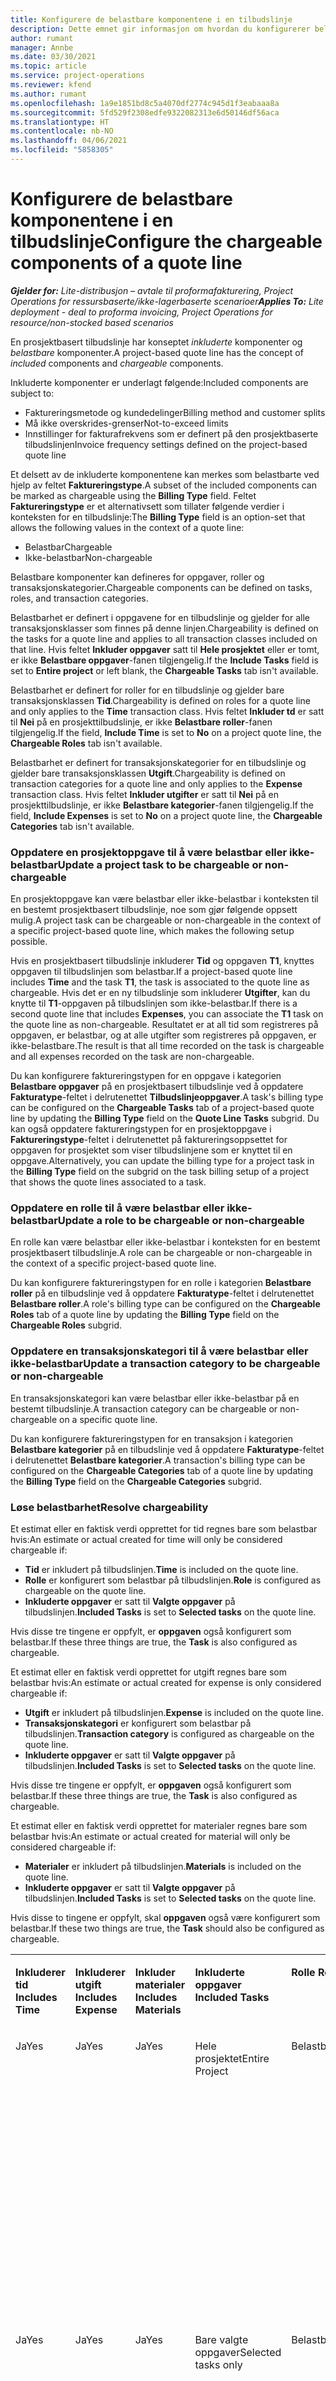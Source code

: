 ```yaml
---
title: Konfigurere de belastbare komponentene i en tilbudslinje
description: Dette emnet gir informasjon om hvordan du konfigurerer belastbare og ikke-belastbare komponenter på en prosjektbasert tilbudslinje.
author: rumant
manager: Annbe
ms.date: 03/30/2021
ms.topic: article
ms.service: project-operations
ms.reviewer: kfend
ms.author: rumant
ms.openlocfilehash: 1a9e1851bd8c5a4070df2774c945d1f3eabaaa8a
ms.sourcegitcommit: 5fd529f2308edfe9322082313e6d50146df56aca
ms.translationtype: HT
ms.contentlocale: nb-NO
ms.lasthandoff: 04/06/2021
ms.locfileid: "5858305"
---
```

# <a name="configure-the-chargeable-components-of-a-quote-line"></a><span data-ttu-id="d0f25-103">Konfigurere de belastbare komponentene i en tilbudslinje</span><span class="sxs-lookup"><span data-stu-id="d0f25-103">Configure the chargeable components of a quote line</span></span> 

<span data-ttu-id="d0f25-104">_**Gjelder for:** Lite-distribusjon – avtale til proformafakturering, Project Operations for ressursbaserte/ikke-lagerbaserte scenarioer_</span><span class="sxs-lookup"><span data-stu-id="d0f25-104">_**Applies To:** Lite deployment - deal to proforma invoicing, Project Operations for resource/non-stocked based scenarios_</span></span>

<span data-ttu-id="d0f25-105">En prosjektbasert tilbudslinje har konseptet *inkluderte* komponenter og *belastbare* komponenter.</span><span class="sxs-lookup"><span data-stu-id="d0f25-105">A project-based quote line has the concept of *included* components and *chargeable* components.</span></span>

<span data-ttu-id="d0f25-106">Inkluderte komponenter er underlagt følgende:</span><span class="sxs-lookup"><span data-stu-id="d0f25-106">Included components are subject to:</span></span>

  - <span data-ttu-id="d0f25-107">Faktureringsmetode og kundedelinger</span><span class="sxs-lookup"><span data-stu-id="d0f25-107">Billing method and customer splits</span></span>
  - <span data-ttu-id="d0f25-108">Må ikke overskrides-grenser</span><span class="sxs-lookup"><span data-stu-id="d0f25-108">Not-to-exceed limits</span></span> 
  - <span data-ttu-id="d0f25-109">Innstillinger for fakturafrekvens som er definert på den prosjektbaserte tilbudslinjen</span><span class="sxs-lookup"><span data-stu-id="d0f25-109">Invoice frequency settings defined on the project-based quote line</span></span>

<span data-ttu-id="d0f25-110">Et delsett av de inkluderte komponentene kan merkes som belastbarte ved hjelp av feltet **Faktureringstype**.</span><span class="sxs-lookup"><span data-stu-id="d0f25-110">A subset of the included components can be marked as chargeable using the **Billing Type** field.</span></span> <span data-ttu-id="d0f25-111">Feltet **Faktureringstype** er et alternativsett som tillater følgende verdier i konteksten for en tilbudslinje:</span><span class="sxs-lookup"><span data-stu-id="d0f25-111">The **Billing Type** field is an option-set that allows the following values in the context of a quote line:</span></span>

  - <span data-ttu-id="d0f25-112">Belastbar</span><span class="sxs-lookup"><span data-stu-id="d0f25-112">Chargeable</span></span>
  - <span data-ttu-id="d0f25-113">Ikke-belastbar</span><span class="sxs-lookup"><span data-stu-id="d0f25-113">Non-chargeable</span></span>

<span data-ttu-id="d0f25-114">Belastbare komponenter kan defineres for oppgaver, roller og transaksjonskategorier.</span><span class="sxs-lookup"><span data-stu-id="d0f25-114">Chargeable components can be defined on tasks, roles, and transaction categories.</span></span>

<span data-ttu-id="d0f25-115">Belastbarhet er definert i oppgavene for en tilbudslinje og gjelder for alle transaksjonsklasser som finnes på denne linjen.</span><span class="sxs-lookup"><span data-stu-id="d0f25-115">Chargeability is defined on the tasks for a quote line and applies to all transaction classes included on that line.</span></span> <span data-ttu-id="d0f25-116">Hvis feltet **Inkluder oppgaver** satt til **Hele prosjektet** eller er tomt, er ikke **Belastbare oppgaver**-fanen tilgjengelig.</span><span class="sxs-lookup"><span data-stu-id="d0f25-116">If the **Include Tasks** field is set to **Entire project** or left blank, the **Chargeable Tasks** tab isn't available.</span></span>

<span data-ttu-id="d0f25-117">Belastbarhet er definert for roller for en tilbudslinje og gjelder bare transaksjonsklassen **Tid**.</span><span class="sxs-lookup"><span data-stu-id="d0f25-117">Chargeability is defined on roles for a quote line and only applies to the **Time** transaction class.</span></span> <span data-ttu-id="d0f25-118">Hvis feltet **Inkluder td** er satt til **Nei** på en prosjekttilbudslinje, er ikke **Belastbare roller**-fanen tilgjengelig.</span><span class="sxs-lookup"><span data-stu-id="d0f25-118">If the field, **Include Time** is set to **No** on a project quote line, the **Chargeable Roles** tab isn't available.</span></span>

<span data-ttu-id="d0f25-119">Belastbarhet er definert for transaksjonskategorier for en tilbudslinje og gjelder bare transaksjonsklassen **Utgift**.</span><span class="sxs-lookup"><span data-stu-id="d0f25-119">Chargeability is defined on transaction categories for a  quote line and only applies to the **Expense** transaction class.</span></span> <span data-ttu-id="d0f25-120">Hvis feltet **Inkluder utgifter** er satt til **Nei** på en prosjekttilbudslinje, er ikke **Belastbare kategorier**-fanen tilgjengelig.</span><span class="sxs-lookup"><span data-stu-id="d0f25-120">If the field, **Include Expenses** is set to **No** on a project quote line, the **Chargeable Categories** tab isn't available.</span></span>

### <a name="update-a-project-task-to-be-chargeable-or-non-chargeable"></a><span data-ttu-id="d0f25-121">Oppdatere en prosjektoppgave til å være belastbar eller ikke-belastbar</span><span class="sxs-lookup"><span data-stu-id="d0f25-121">Update a project task to be chargeable or non-chargeable</span></span>

<span data-ttu-id="d0f25-122">En prosjektoppgave kan være belastbar eller ikke-belastbar i konteksten til en bestemt prosjektbasert tilbudslinje, noe som gjør følgende oppsett mulig.</span><span class="sxs-lookup"><span data-stu-id="d0f25-122">A project task can be chargeable or non-chargeable in the context of a specific project-based quote line, which makes the following setup possible.</span></span>

<span data-ttu-id="d0f25-123">Hvis en prosjektbasert tilbudslinje inkluderer **Tid** og oppgaven **T1**, knyttes oppgaven til tilbudslinjen som belastbar.</span><span class="sxs-lookup"><span data-stu-id="d0f25-123">If a project-based quote line includes **Time** and the task **T1**, the task is associated to the quote line as chargeable.</span></span> <span data-ttu-id="d0f25-124">Hvis det er en ny tilbudslinje som inkluderer **Utgifter**, kan du knytte til **T1**-oppgaven på tilbudslinjen som ikke-belastbar.</span><span class="sxs-lookup"><span data-stu-id="d0f25-124">If there is a second quote line that includes **Expenses**, you can associate the **T1** task on the quote line as non-chargeable.</span></span> <span data-ttu-id="d0f25-125">Resultatet er at all tid som registreres på oppgaven, er belastbar, og at alle utgifter som registreres på oppgaven, er ikke-belastbare.</span><span class="sxs-lookup"><span data-stu-id="d0f25-125">The result is that all time recorded on the task is chargeable and all expenses recorded on the task are non-chargeable.</span></span>

<span data-ttu-id="d0f25-126">Du kan konfigurere faktureringstypen for en oppgave i kategorien **Belastbare oppgaver** på en prosjektbasert tilbudslinje ved å oppdatere **Fakturatype**-feltet i delrutenettet **Tilbudslinjeoppgaver**.</span><span class="sxs-lookup"><span data-stu-id="d0f25-126">A task's billing type can be configured on the **Chargeable Tasks** tab of a project-based quote line by updating the **Billing Type** field on the **Quote Line Tasks** subgrid.</span></span> <span data-ttu-id="d0f25-127">Du kan også oppdatere faktureringstypen for en prosjektoppgave i **Faktureringstype**-feltet i delrutenettet på faktureringsoppsettet for oppgaven for prosjektet som viser tilbudslinjene som er knyttet til en oppgave.</span><span class="sxs-lookup"><span data-stu-id="d0f25-127">Alternatively, you can update the billing type for a project task in the **Billing Type** field on the subgrid on the task billing setup of a project that shows the quote lines associated to a task.</span></span>

### <a name="update-a-role-to-be-chargeable-or-non-chargeable"></a><span data-ttu-id="d0f25-128">Oppdatere en rolle til å være belastbar eller ikke-belastbar</span><span class="sxs-lookup"><span data-stu-id="d0f25-128">Update a role to be chargeable or non-chargeable</span></span>

<span data-ttu-id="d0f25-129">En rolle kan være belastbar eller ikke-belastbar i konteksten for en bestemt prosjektbasert tilbudslinje.</span><span class="sxs-lookup"><span data-stu-id="d0f25-129">A role can be chargeable or non-chargeable in the context of a specific project-based quote line.</span></span>

<span data-ttu-id="d0f25-130">Du kan konfigurere faktureringstypen for en rolle i kategorien **Belastbare roller** på en tilbudslinje ved å oppdatere **Fakturatype**-feltet i delrutenettet **Belastbare roller**.</span><span class="sxs-lookup"><span data-stu-id="d0f25-130">A role's billing type can be configured on the **Chargeable Roles** tab of a quote line by updating the **Billing Type** field on the **Chargeable Roles** subgrid.</span></span>

### <a name="update-a-transaction-category-to-be-chargeable-or-non-chargeable"></a><span data-ttu-id="d0f25-131">Oppdatere en transaksjonskategori til å være belastbar eller ikke-belastbar</span><span class="sxs-lookup"><span data-stu-id="d0f25-131">Update a transaction category to be chargeable or non-chargeable</span></span>

<span data-ttu-id="d0f25-132">En transaksjonskategori kan være belastbar eller ikke-belastbar på en bestemt tilbudslinje.</span><span class="sxs-lookup"><span data-stu-id="d0f25-132">A transaction category can be chargeable or non-chargeable on a specific quote line.</span></span>

<span data-ttu-id="d0f25-133">Du kan konfigurere faktureringstypen for en transaksjon i kategorien **Belastbare kategorier** på en tilbudslinje ved å oppdatere **Fakturatype**-feltet i delrutenettet **Belastbare kategorier**.</span><span class="sxs-lookup"><span data-stu-id="d0f25-133">A transaction's billing type can be configured on the **Chargeable Categories** tab of a quote line by updating the **Billing Type** field on the **Chargeable Categories** subgrid.</span></span>

### <a name="resolve-chargeability"></a><span data-ttu-id="d0f25-134">Løse belastbarhet</span><span class="sxs-lookup"><span data-stu-id="d0f25-134">Resolve chargeability</span></span>
<span data-ttu-id="d0f25-135">Et estimat eller en faktisk verdi opprettet for tid regnes bare som belastbar hvis:</span><span class="sxs-lookup"><span data-stu-id="d0f25-135">An estimate or actual created for time will only be considered chargeable if:</span></span>

   - <span data-ttu-id="d0f25-136">**Tid** er inkludert på tilbudslinjen.</span><span class="sxs-lookup"><span data-stu-id="d0f25-136">**Time** is included on the quote line.</span></span>
   - <span data-ttu-id="d0f25-137">**Rolle** er konfigurert som belastbar på tilbudslinjen.</span><span class="sxs-lookup"><span data-stu-id="d0f25-137">**Role** is configured as chargeable on the quote line.</span></span>
   - <span data-ttu-id="d0f25-138">**Inkluderte oppgaver** er satt til **Valgte oppgaver** på tilbudslinjen.</span><span class="sxs-lookup"><span data-stu-id="d0f25-138">**Included Tasks** is set to **Selected tasks** on the quote line.</span></span> 

<span data-ttu-id="d0f25-139">Hvis disse tre tingene er oppfylt, er **oppgaven** også konfigurert som belastbar.</span><span class="sxs-lookup"><span data-stu-id="d0f25-139">If these three things are true, the **Task** is also configured as chargeable.</span></span> 

<span data-ttu-id="d0f25-140">Et estimat eller en faktisk verdi opprettet for utgift regnes bare som belastbar hvis:</span><span class="sxs-lookup"><span data-stu-id="d0f25-140">An estimate or actual created for expense is only considered chargeable if:</span></span> 

   - <span data-ttu-id="d0f25-141">**Utgift** er inkludert på tilbudslinjen.</span><span class="sxs-lookup"><span data-stu-id="d0f25-141">**Expense** is included on the quote line.</span></span>
   - <span data-ttu-id="d0f25-142">**Transaksjonskategori** er konfigurert som belastbar på tilbudslinjen.</span><span class="sxs-lookup"><span data-stu-id="d0f25-142">**Transaction category** is configured as chargeable on the quote line.</span></span>
   - <span data-ttu-id="d0f25-143">**Inkluderte oppgaver** er satt til **Valgte oppgaver** på tilbudslinjen.</span><span class="sxs-lookup"><span data-stu-id="d0f25-143">**Included Tasks** is set to **Selected tasks** on the quote line.</span></span>

<span data-ttu-id="d0f25-144">Hvis disse tre tingene er oppfylt, er **oppgaven** også konfigurert som belastbar.</span><span class="sxs-lookup"><span data-stu-id="d0f25-144">If these three things are true, the **Task** is also configured as chargeable.</span></span> 

<span data-ttu-id="d0f25-145">Et estimat eller en faktisk verdi opprettet for materialer regnes bare som belastbar hvis:</span><span class="sxs-lookup"><span data-stu-id="d0f25-145">An estimate or actual created for material will only be considered chargeable if:</span></span>

   - <span data-ttu-id="d0f25-146">**Materialer** er inkludert på tilbudslinjen.</span><span class="sxs-lookup"><span data-stu-id="d0f25-146">**Materials** is included on the quote line.</span></span>
   - <span data-ttu-id="d0f25-147">**Inkluderte oppgaver** er satt til **Valgte oppgaver** på tilbudslinjen.</span><span class="sxs-lookup"><span data-stu-id="d0f25-147">**Included Tasks** is set to **Selected tasks** on the quote line.</span></span>

<span data-ttu-id="d0f25-148">Hvis disse to tingene er oppfylt, skal **oppgaven** også være konfigurert som belastbar.</span><span class="sxs-lookup"><span data-stu-id="d0f25-148">If these two things are true, the **Task** should also be configured as chargeable.</span></span> 


<table border="0" cellspacing="0" cellpadding="0">
    <tbody>
        <tr>
            <td width="70" valign="top">
                <p><span data-ttu-id="d0f25-149">
                    <strong>Inkluderer tid</strong>
                </span><span class="sxs-lookup"><span data-stu-id="d0f25-149">
                    <strong>Includes Time</strong>
                </span></span></p>
            </td>
            <td width="78" valign="top">
                <p><span data-ttu-id="d0f25-150">
                    <strong>Inkluderer utgift</strong>
                    <strong></strong>
                </span><span class="sxs-lookup"><span data-stu-id="d0f25-150">
                    <strong>Includes Expense</strong>
                    <strong></strong>
                </span></span></p>
            </td>
            <td width="63" valign="top">
                <p><span data-ttu-id="d0f25-151">
                    <strong>Inkluder materialer</strong>
                    <strong></strong>
                </span><span class="sxs-lookup"><span data-stu-id="d0f25-151">
                    <strong>Includes Materials</strong>
                    <strong></strong>
                </span></span></p>
            </td>
            <td width="75" valign="top">
                <p><span data-ttu-id="d0f25-152">
                    <strong>Inkluderte oppgaver</strong>
                    <strong></strong>
                </span><span class="sxs-lookup"><span data-stu-id="d0f25-152">
                    <strong>Included Tasks</strong>
                    <strong></strong>
                </span></span></p>
            </td>
            <td width="65" valign="top">
                <p><span data-ttu-id="d0f25-153">
                    <strong>Rolle</strong>
                    <strong></strong>
                </span><span class="sxs-lookup"><span data-stu-id="d0f25-153">
                    <strong>Role</strong>
                    <strong></strong>
                </span></span></p>
            </td>
            <td width="70" valign="top">
                <p><span data-ttu-id="d0f25-154">
                    <strong>Kategori</strong>
                    <strong></strong>
                </span><span class="sxs-lookup"><span data-stu-id="d0f25-154">
                    <strong>Category</strong>
                    <strong></strong>
                </span></span></p>
            </td>
            <td width="65" valign="top">
                <p><span data-ttu-id="d0f25-155">
                    <strong>Oppgave</strong>
                    <strong></strong>
                </span><span class="sxs-lookup"><span data-stu-id="d0f25-155">
                    <strong>Task</strong>
                    <strong></strong>
                </span></span></p>
            </td>
            <td width="350" valign="top">
                <p><span data-ttu-id="d0f25-156">
                    <strong>Innvirkning på belastbarhet</strong>
                </span><span class="sxs-lookup"><span data-stu-id="d0f25-156">
                    <strong>Chargeability impact</strong>
                </span></span></p>
            </td>
        </tr>
        <tr>
            <td width="70" valign="top">
                <p>
<span data-ttu-id="d0f25-157">Ja</span><span class="sxs-lookup"><span data-stu-id="d0f25-157">Yes</span></span> </p>
            </td>
            <td width="78" valign="top">
                <p>
<span data-ttu-id="d0f25-158">Ja</span><span class="sxs-lookup"><span data-stu-id="d0f25-158">Yes</span></span> </p>
            </td>
            <td width="63" valign="top">
                <p>
<span data-ttu-id="d0f25-159">Ja</span><span class="sxs-lookup"><span data-stu-id="d0f25-159">Yes</span></span> </p>
            </td>
            <td width="75" valign="top">
                <p>
<span data-ttu-id="d0f25-160">Hele prosjektet</span><span class="sxs-lookup"><span data-stu-id="d0f25-160">Entire Project</span></span> </p>
            </td>
            <td width="65" valign="top">
                <p>
<span data-ttu-id="d0f25-161">Belastbar</span><span class="sxs-lookup"><span data-stu-id="d0f25-161">Chargeable</span></span> </p>
            </td>
            <td width="70" valign="top">
                <p>
<span data-ttu-id="d0f25-162">Belastbar</span><span class="sxs-lookup"><span data-stu-id="d0f25-162">Chargeable</span></span> </p>
            </td>
            <td width="65" valign="top">
                <p>
<span data-ttu-id="d0f25-163">Kan ikke angis</span><span class="sxs-lookup"><span data-stu-id="d0f25-163">Cannot be set</span></span> </p>
            </td>
            <td width="350" valign="top">
                <p>
<span data-ttu-id="d0f25-164">Fakturering på en faktisk tidsverdi: Belastbar</span><span class="sxs-lookup"><span data-stu-id="d0f25-164">Billing on a time actual: Chargeable</span></span> </p>
                <p>
<span data-ttu-id="d0f25-165">Faktureringstype for en faktisk utgiftsverdi: Belastbar</span><span class="sxs-lookup"><span data-stu-id="d0f25-165">Billing type on expense actual: Chargeable</span></span> </p>
                <p>
<span data-ttu-id="d0f25-166">Faktureringstype for en faktisk materialeverdi: Belastbar</span><span class="sxs-lookup"><span data-stu-id="d0f25-166">Billing type on material actual: Chargeable</span></span> </p>
            </td>
        </tr>
        <tr>
            <td width="70" valign="top">
                <p>
<span data-ttu-id="d0f25-167">Ja</span><span class="sxs-lookup"><span data-stu-id="d0f25-167">Yes</span></span> </p>
            </td>
            <td width="78" valign="top">
                <p>
<span data-ttu-id="d0f25-168">Ja</span><span class="sxs-lookup"><span data-stu-id="d0f25-168">Yes</span></span> </p>
            </td>
            <td width="63" valign="top">
                <p>
<span data-ttu-id="d0f25-169">Ja</span><span class="sxs-lookup"><span data-stu-id="d0f25-169">Yes</span></span> </p>
            </td>
            <td width="75" valign="top">
                <p>
<span data-ttu-id="d0f25-170">Bare valgte oppgaver</span><span class="sxs-lookup"><span data-stu-id="d0f25-170">Selected tasks only</span></span> </p>
            </td>
            <td width="65" valign="top">
                <p>
<span data-ttu-id="d0f25-171">Belastbar</span><span class="sxs-lookup"><span data-stu-id="d0f25-171">Chargeable</span></span> </p>
            </td>
            <td width="70" valign="top">
                <p>
<span data-ttu-id="d0f25-172">Belastbar</span><span class="sxs-lookup"><span data-stu-id="d0f25-172">Chargeable</span></span> </p>
            </td>
            <td width="65" valign="top">
                <p>
<span data-ttu-id="d0f25-173">Belastbar</span><span class="sxs-lookup"><span data-stu-id="d0f25-173">Chargeable</span></span> </p>
            </td>
            <td width="350" valign="top">
                <p>
<span data-ttu-id="d0f25-174">Fakturering på en faktisk tidsverdi: Belastbar</span><span class="sxs-lookup"><span data-stu-id="d0f25-174">Billing on a time actual: Chargeable</span></span> </p>
                <p>
<span data-ttu-id="d0f25-175">Faktureringstype for en faktisk utgiftsverdi: Belastbar</span><span class="sxs-lookup"><span data-stu-id="d0f25-175">Billing type on expense actual: Chargeable</span></span> </p>
                <p>
<span data-ttu-id="d0f25-176">Faktureringstype for en faktisk materialeverdi: Belastbar</span><span class="sxs-lookup"><span data-stu-id="d0f25-176">Billing type on material actual: Chargeable</span></span> </p>
            </td>
        </tr>
        <tr>
            <td width="70" valign="top">
                <p>
<span data-ttu-id="d0f25-177">Ja</span><span class="sxs-lookup"><span data-stu-id="d0f25-177">Yes</span></span> </p>
            </td>
            <td width="78" valign="top">
                <p>
<span data-ttu-id="d0f25-178">Ja</span><span class="sxs-lookup"><span data-stu-id="d0f25-178">Yes</span></span> </p>
            </td>
            <td width="63" valign="top">
                <p>
<span data-ttu-id="d0f25-179">Ja</span><span class="sxs-lookup"><span data-stu-id="d0f25-179">Yes</span></span> </p>
            </td>
            <td width="75" valign="top">
                <p>
<span data-ttu-id="d0f25-180">Bare valgte oppgaver</span><span class="sxs-lookup"><span data-stu-id="d0f25-180">Selected tasks only</span></span> </p>
            </td>
            <td width="65" valign="top">
                <p><span data-ttu-id="d0f25-181">
                    <strong>Ikke-belastbar</strong>
                </span><span class="sxs-lookup"><span data-stu-id="d0f25-181">
                    <strong>Non - Chargeable</strong>
                </span></span></p>
            </td>
            <td width="70" valign="top">
                <p>
<span data-ttu-id="d0f25-182">Belastbar</span><span class="sxs-lookup"><span data-stu-id="d0f25-182">Chargeable</span></span> </p>
            </td>
            <td width="65" valign="top">
                <p>
<span data-ttu-id="d0f25-183">Belastbar</span><span class="sxs-lookup"><span data-stu-id="d0f25-183">Chargeable</span></span> </p>
            </td>
            <td width="350" valign="top">
                <p>
<span data-ttu-id="d0f25-184">Fakturering på en faktisk tidsverdi: <strong>Ikke-belastbar</strong>
                </span><span class="sxs-lookup"><span data-stu-id="d0f25-184">Billing on a time actual: <strong>Non-Chargeable</strong>
                </span></span></p>
                <p>
<span data-ttu-id="d0f25-185">Faktureringstype for en faktisk utgiftsverdi: Belastbar</span><span class="sxs-lookup"><span data-stu-id="d0f25-185">Billing type on expense actual: Chargeable</span></span> </p>
                <p>
<span data-ttu-id="d0f25-186">Faktureringstype for en faktisk materialeverdi: Belastbar</span><span class="sxs-lookup"><span data-stu-id="d0f25-186">Billing type on material actual: Chargeable</span></span> </p>
            </td>
        </tr>
        <tr>
            <td width="70" valign="top">
                <p>
<span data-ttu-id="d0f25-187">Ja</span><span class="sxs-lookup"><span data-stu-id="d0f25-187">Yes</span></span> </p>
            </td>
            <td width="78" valign="top">
                <p>
<span data-ttu-id="d0f25-188">Ja</span><span class="sxs-lookup"><span data-stu-id="d0f25-188">Yes</span></span> </p>
            </td>
            <td width="63" valign="top">
                <p>
<span data-ttu-id="d0f25-189">Ja</span><span class="sxs-lookup"><span data-stu-id="d0f25-189">Yes</span></span> </p>
            </td>
            <td width="75" valign="top">
                <p>
<span data-ttu-id="d0f25-190">Bare valgte oppgaver</span><span class="sxs-lookup"><span data-stu-id="d0f25-190">Selected tasks only</span></span> </p>
            </td>
            <td width="65" valign="top">
                <p>
<span data-ttu-id="d0f25-191">Belastbar</span><span class="sxs-lookup"><span data-stu-id="d0f25-191">Chargeable</span></span> </p>
            </td>
            <td width="70" valign="top">
                <p>
<span data-ttu-id="d0f25-192">Belastbar</span><span class="sxs-lookup"><span data-stu-id="d0f25-192">Chargeable</span></span> </p>
            </td>
            <td width="65" valign="top">
                <p><span data-ttu-id="d0f25-193">
                    <strong>Ikke-belastbar</strong>
                </span><span class="sxs-lookup"><span data-stu-id="d0f25-193">
                    <strong>Non-Chargeable</strong>
                </span></span></p>
            </td>
            <td width="350" valign="top">
                <p>
<span data-ttu-id="d0f25-194">Fakturering på en faktisk tidsverdi: <strong>Ikke-belastbar</strong>
                </span><span class="sxs-lookup"><span data-stu-id="d0f25-194">Billing on a time actual: <strong>Non-Chargeable</strong>
                </span></span></p>
                <p>
<span data-ttu-id="d0f25-195">Faktureringstype for en faktisk utgiftsverdi: <strong>Ikke-belastbar</strong>
                </span><span class="sxs-lookup"><span data-stu-id="d0f25-195">Billing type on expense actual: <strong>Non-Chargeable</strong>
                </span></span></p>
                <p>
<span data-ttu-id="d0f25-196">Faktureringstype for en faktisk materialeverdi: <strong>Ikke-belastbar</strong>
                </span><span class="sxs-lookup"><span data-stu-id="d0f25-196">Billing type on material actual: <strong>Non-Chargeable</strong>
                </span></span></p>
            </td>
        </tr>
        <tr>
            <td width="70" valign="top">
                <p>
<span data-ttu-id="d0f25-197">Ja</span><span class="sxs-lookup"><span data-stu-id="d0f25-197">Yes</span></span> </p>
            </td>
            <td width="78" valign="top">
                <p>
<span data-ttu-id="d0f25-198">Ja</span><span class="sxs-lookup"><span data-stu-id="d0f25-198">Yes</span></span> </p>
            </td>
            <td width="63" valign="top">
                <p>
<span data-ttu-id="d0f25-199">Ja</span><span class="sxs-lookup"><span data-stu-id="d0f25-199">Yes</span></span> </p>
            </td>
            <td width="75" valign="top">
                <p>
<span data-ttu-id="d0f25-200">Bare valgte oppgaver</span><span class="sxs-lookup"><span data-stu-id="d0f25-200">Selected tasks only</span></span> </p>
            </td>
            <td width="65" valign="top">
                <p><span data-ttu-id="d0f25-201">
                    <strong>Ikke-belastbar</strong>
                </span><span class="sxs-lookup"><span data-stu-id="d0f25-201">
                    <strong>Non-Chargeable</strong>
                </span></span></p>
            </td>
            <td width="70" valign="top">
                <p>
<span data-ttu-id="d0f25-202">Belastbar</span><span class="sxs-lookup"><span data-stu-id="d0f25-202">Chargeable</span></span> </p>
            </td>
            <td width="65" valign="top">
                <p><span data-ttu-id="d0f25-203">
                    <strong>Ikke-belastbar</strong>
                </span><span class="sxs-lookup"><span data-stu-id="d0f25-203">
                    <strong>Non- Chargeable</strong>
                </span></span></p>
            </td>
            <td width="350" valign="top">
                <p>
<span data-ttu-id="d0f25-204">Fakturering på en faktisk tidsverdi: <strong>Ikke-belastbar</strong>
                </span><span class="sxs-lookup"><span data-stu-id="d0f25-204">Billing on a time actual: <strong>Non-Chargeable</strong>
                </span></span></p>
                <p>
<span data-ttu-id="d0f25-205">Faktureringstype for en faktisk utgiftsverdi: <strong>Ikke-belastbar</strong>
                </span><span class="sxs-lookup"><span data-stu-id="d0f25-205">Billing type on expense actual: <strong>Non-Chargeable</strong>
                </span></span></p>
                <p>
<span data-ttu-id="d0f25-206">Faktureringstype for en faktisk materialeverdi: <strong>Ikke-belastbar</strong>
                </span><span class="sxs-lookup"><span data-stu-id="d0f25-206">Billing type on material actual: <strong> Non-Chargeable</strong>
                </span></span></p>
            </td>
        </tr>
        <tr>
            <td width="70" valign="top">
                <p>
<span data-ttu-id="d0f25-207">Ja</span><span class="sxs-lookup"><span data-stu-id="d0f25-207">Yes</span></span> </p>
            </td>
            <td width="78" valign="top">
                <p>
<span data-ttu-id="d0f25-208">Ja</span><span class="sxs-lookup"><span data-stu-id="d0f25-208">Yes</span></span> </p>
            </td>
            <td width="63" valign="top">
                <p>
<span data-ttu-id="d0f25-209">Ja</span><span class="sxs-lookup"><span data-stu-id="d0f25-209">Yes</span></span> </p>
            </td>
            <td width="75" valign="top">
                <p>
<span data-ttu-id="d0f25-210">Bare valgte oppgaver</span><span class="sxs-lookup"><span data-stu-id="d0f25-210">Selected tasks only</span></span> </p>
            </td>
            <td width="65" valign="top">
                <p><span data-ttu-id="d0f25-211">
                    <strong>Ikke-belastbar</strong>
                </span><span class="sxs-lookup"><span data-stu-id="d0f25-211">
                    <strong>Non-Chargeable</strong>
                </span></span></p>
            </td>
            <td width="70" valign="top">
                <p><span data-ttu-id="d0f25-212">
                    <strong>Ikke-belastbar</strong>
                </span><span class="sxs-lookup"><span data-stu-id="d0f25-212">
                    <strong>Non-Chargeable</strong>
                </span></span></p>
            </td>
            <td width="65" valign="top">
                <p>
<span data-ttu-id="d0f25-213">Belastbar</span><span class="sxs-lookup"><span data-stu-id="d0f25-213">Chargeable</span></span> </p>
            </td>
            <td width="350" valign="top">
                <p>
<span data-ttu-id="d0f25-214">Fakturering på en faktisk tidsverdi: <strong>Ikke-belastbar</strong>
                </span><span class="sxs-lookup"><span data-stu-id="d0f25-214">Billing on a time actual: <strong>Non-Chargeable</strong>
                </span></span></p>
                <p>
<span data-ttu-id="d0f25-215">Faktureringstype for en faktisk utgiftsverdi: <strong>Ikke-belastbar</strong>
                </span><span class="sxs-lookup"><span data-stu-id="d0f25-215">Billing type on expense actual: <strong> Non-Chargeable</strong>
                </span></span></p>
                <p>
<span data-ttu-id="d0f25-216">Faktureringstype for en faktisk materialeverdi: Belastbar</span><span class="sxs-lookup"><span data-stu-id="d0f25-216">Billing type on material actual: Chargeable</span></span> </p>
            </td>
        </tr>
        <tr>
            <td width="70" valign="top">
                <p><span data-ttu-id="d0f25-217">
                    <strong>No</strong>
                </span><span class="sxs-lookup"><span data-stu-id="d0f25-217">
                    <strong>No</strong>
                </span></span></p>
            </td>
            <td width="78" valign="top">
                <p>
<span data-ttu-id="d0f25-218">Ja</span><span class="sxs-lookup"><span data-stu-id="d0f25-218">Yes</span></span> </p>
            </td>
            <td width="63" valign="top">
                <p>
<span data-ttu-id="d0f25-219">Ja</span><span class="sxs-lookup"><span data-stu-id="d0f25-219">Yes</span></span> </p>
            </td>
            <td width="75" valign="top">
                <p>
<span data-ttu-id="d0f25-220">Hele prosjektet</span><span class="sxs-lookup"><span data-stu-id="d0f25-220">Entire Project</span></span> </p>
            </td>
            <td width="65" valign="top">
                <p>
<span data-ttu-id="d0f25-221">Kan ikke angis</span><span class="sxs-lookup"><span data-stu-id="d0f25-221">Cannot be set</span></span> </p>
            </td>
            <td width="70" valign="top">
                <p><span data-ttu-id="d0f25-222">
                    <strong>Belastbar</strong>
                </span><span class="sxs-lookup"><span data-stu-id="d0f25-222">
                    <strong>Chargeable</strong>
                </span></span></p>
            </td>
            <td width="65" valign="top">
                <p>
<span data-ttu-id="d0f25-223">Kan ikke angis</span><span class="sxs-lookup"><span data-stu-id="d0f25-223">Cannot be set</span></span> </p>
            </td>
            <td width="350" valign="top">
                <p>
<span data-ttu-id="d0f25-224">Fakturering på en faktisk tidsverdi: <strong>Ikke tilgjengelig</strong>
                </span><span class="sxs-lookup"><span data-stu-id="d0f25-224">Billing on a time actual: <strong>Not available</strong>
                </span></span></p>
                <p>
<span data-ttu-id="d0f25-225">Faktureringstype for en faktisk utgiftsverdi: Belastbar</span><span class="sxs-lookup"><span data-stu-id="d0f25-225">Billing type on expense actual: Chargeable</span></span> </p>
                <p>
<span data-ttu-id="d0f25-226">Faktureringstype for en faktisk materialeverdi: Belastbar</span><span class="sxs-lookup"><span data-stu-id="d0f25-226">Billing type on material actual: Chargeable</span></span> </p>
            </td>
        </tr>
        <tr>
            <td width="70" valign="top">
                <p><span data-ttu-id="d0f25-227">
                    <strong>No</strong>
                </span><span class="sxs-lookup"><span data-stu-id="d0f25-227">
                    <strong>No</strong>
                </span></span></p>
            </td>
            <td width="78" valign="top">
                <p>
<span data-ttu-id="d0f25-228">Ja</span><span class="sxs-lookup"><span data-stu-id="d0f25-228">Yes</span></span> </p>
            </td>
            <td width="63" valign="top">
                <p>
<span data-ttu-id="d0f25-229">Ja</span><span class="sxs-lookup"><span data-stu-id="d0f25-229">Yes</span></span> </p>
            </td>
            <td width="75" valign="top">
                <p>
<span data-ttu-id="d0f25-230">Hele prosjektet</span><span class="sxs-lookup"><span data-stu-id="d0f25-230">Entire Project</span></span> </p>
            </td>
            <td width="65" valign="top">
                <p>
<span data-ttu-id="d0f25-231">Kan ikke angis</span><span class="sxs-lookup"><span data-stu-id="d0f25-231">Cannot be set</span></span> </p>
            </td>
            <td width="70" valign="top">
                <p><span data-ttu-id="d0f25-232">
                    <strong>Ikke-belastbar</strong>
                </span><span class="sxs-lookup"><span data-stu-id="d0f25-232">
                    <strong>Non-Chargeable</strong>
                </span></span></p>
            </td>
            <td width="65" valign="top">
                <p>
<span data-ttu-id="d0f25-233">Kan ikke angis</span><span class="sxs-lookup"><span data-stu-id="d0f25-233">Cannot be set</span></span> </p>
            </td>
            <td width="350" valign="top">
                <p>
<span data-ttu-id="d0f25-234">Fakturering på en faktisk tidsverdi: <strong>Ikke tilgjengelig</strong>
                </span><span class="sxs-lookup"><span data-stu-id="d0f25-234">Billing on a time actual: <strong>Not available</strong>
                </span></span></p>
                <p>
<span data-ttu-id="d0f25-235">Faktureringstype for en faktisk utgiftsverdi: <strong>Ikke-belastbar</strong>
                </span><span class="sxs-lookup"><span data-stu-id="d0f25-235">Billing type on expense actual: <strong> Non-chargeable</strong>
                </span></span></p>
                <p>
<span data-ttu-id="d0f25-236">Faktureringstype for en faktisk materialeverdi: Belastbar</span><span class="sxs-lookup"><span data-stu-id="d0f25-236">Billing type on material actual: Chargeable</span></span> </p>
            </td>
        </tr>
        <tr>
            <td width="70" valign="top">
                <p>
<span data-ttu-id="d0f25-237">Ja</span><span class="sxs-lookup"><span data-stu-id="d0f25-237">Yes</span></span> </p>
            </td>
            <td width="78" valign="top">
                <p><span data-ttu-id="d0f25-238">
                    <strong>No</strong>
                </span><span class="sxs-lookup"><span data-stu-id="d0f25-238">
                    <strong>No</strong>
                </span></span></p>
            </td>
            <td width="63" valign="top">
                <p>
<span data-ttu-id="d0f25-239">Ja</span><span class="sxs-lookup"><span data-stu-id="d0f25-239">Yes</span></span> </p>
            </td>
            <td width="75" valign="top">
                <p>
<span data-ttu-id="d0f25-240">Hele prosjektet</span><span class="sxs-lookup"><span data-stu-id="d0f25-240">Entire Project</span></span> </p>
            </td>
            <td width="65" valign="top">
                <p>
<span data-ttu-id="d0f25-241">Belastbar</span><span class="sxs-lookup"><span data-stu-id="d0f25-241">Chargeable</span></span> </p>
            </td>
            <td width="70" valign="top">
                <p>
<span data-ttu-id="d0f25-242">Kan ikke angis</span><span class="sxs-lookup"><span data-stu-id="d0f25-242">Cannot be set</span></span> </p>
            </td>
            <td width="65" valign="top">
                <p>
<span data-ttu-id="d0f25-243">Kan ikke angis</span><span class="sxs-lookup"><span data-stu-id="d0f25-243">Cannot be set</span></span> </p>
            </td>
            <td width="350" valign="top">
                <p>
<span data-ttu-id="d0f25-244">Fakturering på en faktisk tidsverdi: Belastbar</span><span class="sxs-lookup"><span data-stu-id="d0f25-244">Billing on a time actual: Chargeable</span></span> </p>
                <p>
<span data-ttu-id="d0f25-245">Faktureringstype for en faktisk utgiftsverdi:<strong> Ikke tilgjengelig</strong>
                </span><span class="sxs-lookup"><span data-stu-id="d0f25-245">Billing type on expense actual:<strong> Not available</strong>
                </span></span></p>
                <p>
<span data-ttu-id="d0f25-246">Faktureringstype for en faktisk materialeverdi: Belastbar</span><span class="sxs-lookup"><span data-stu-id="d0f25-246">Billing type on material actual: Chargeable</span></span> </p>
            </td>
        </tr>
        <tr>
            <td width="70" valign="top">
                <p>
<span data-ttu-id="d0f25-247">Ja</span><span class="sxs-lookup"><span data-stu-id="d0f25-247">Yes</span></span> </p>
            </td>
            <td width="78" valign="top">
                <p><span data-ttu-id="d0f25-248">
                    <strong>No</strong>
                </span><span class="sxs-lookup"><span data-stu-id="d0f25-248">
                    <strong>No</strong>
                </span></span></p>
            </td>
            <td width="63" valign="top">
                <p>
<span data-ttu-id="d0f25-249">Ja</span><span class="sxs-lookup"><span data-stu-id="d0f25-249">Yes</span></span> </p>
            </td>
            <td width="75" valign="top">
                <p>
<span data-ttu-id="d0f25-250">Hele prosjektet</span><span class="sxs-lookup"><span data-stu-id="d0f25-250">Entire Project</span></span> </p>
            </td>
            <td width="65" valign="top">
                <p><span data-ttu-id="d0f25-251">
                    <strong>Ikke-belastbar</strong>
                </span><span class="sxs-lookup"><span data-stu-id="d0f25-251">
                    <strong>Non-Chargeable</strong>
                </span></span></p>
            </td>
            <td width="70" valign="top">
                <p>
<span data-ttu-id="d0f25-252">Kan ikke angis</span><span class="sxs-lookup"><span data-stu-id="d0f25-252">Cannot be set</span></span> </p>
            </td>
            <td width="65" valign="top">
                <p>
<span data-ttu-id="d0f25-253">Kan ikke angis</span><span class="sxs-lookup"><span data-stu-id="d0f25-253">Cannot be set</span></span> </p>
            </td>
            <td width="350" valign="top">
                <p>
<span data-ttu-id="d0f25-254">Fakturering på en faktisk tidsverdi: <strong>Ikke-belastbar </strong>
                </span><span class="sxs-lookup"><span data-stu-id="d0f25-254">Billing on a time actual: <strong>Non-chargeable </strong>
                </span></span></p>
                <p>
<span data-ttu-id="d0f25-255">Faktureringstype for en faktisk utgiftsverdi:<strong> Ikke tilgjengelig</strong>
                </span><span class="sxs-lookup"><span data-stu-id="d0f25-255">Billing type on expense actual:<strong> Not available</strong>
                </span></span></p>
                <p>
<span data-ttu-id="d0f25-256">Faktureringstype for en faktisk materialeverdi: Belastbar</span><span class="sxs-lookup"><span data-stu-id="d0f25-256">Billing type on material actual: Chargeable</span></span> </p>
            </td>
        </tr>
        <tr>
            <td width="70" valign="top">
                <p>
<span data-ttu-id="d0f25-257">Ja</span><span class="sxs-lookup"><span data-stu-id="d0f25-257">Yes</span></span> </p>
            </td>
            <td width="78" valign="top">
                <p>
<span data-ttu-id="d0f25-258">Ja</span><span class="sxs-lookup"><span data-stu-id="d0f25-258">Yes</span></span> </p>
            </td>
            <td width="63" valign="top">
                <p><span data-ttu-id="d0f25-259">
                    <strong>No</strong>
                </span><span class="sxs-lookup"><span data-stu-id="d0f25-259">
                    <strong>No</strong>
                </span></span></p>
            </td>
            <td width="75" valign="top">
                <p>
<span data-ttu-id="d0f25-260">Hele prosjektet</span><span class="sxs-lookup"><span data-stu-id="d0f25-260">Entire Project</span></span> </p>
            </td>
            <td width="65" valign="top">
                <p>
<span data-ttu-id="d0f25-261">Belastbar</span><span class="sxs-lookup"><span data-stu-id="d0f25-261">Chargeable</span></span> </p>
            </td>
            <td width="70" valign="top">
                <p>
<span data-ttu-id="d0f25-262">Belastbar</span><span class="sxs-lookup"><span data-stu-id="d0f25-262">Chargeable</span></span> </p>
            </td>
            <td width="65" valign="top">
                <p>
<span data-ttu-id="d0f25-263">Kan ikke angis</span><span class="sxs-lookup"><span data-stu-id="d0f25-263">Cannot be set</span></span> </p>
            </td>
            <td width="350" valign="top">
                <p>
<span data-ttu-id="d0f25-264">Fakturering på en faktisk tidsverdi: Belastbar</span><span class="sxs-lookup"><span data-stu-id="d0f25-264">Billing on a time actual: Chargeable</span></span> </p>
                <p>
<span data-ttu-id="d0f25-265">Faktureringstype for en faktisk utgiftsverdi: Belastbar</span><span class="sxs-lookup"><span data-stu-id="d0f25-265">Billing type on expense actual: Chargeable</span></span> </p>
                <p>
<span data-ttu-id="d0f25-266">Faktureringstype for en faktisk materialeverdi: <strong>Ikke tilgjengelig</strong>
                </span><span class="sxs-lookup"><span data-stu-id="d0f25-266">Billing type on material actual: <strong> Not available</strong>
                </span></span></p>
            </td>
        </tr>
        <tr>
            <td width="70" valign="top">
                <p>
<span data-ttu-id="d0f25-267">Ja</span><span class="sxs-lookup"><span data-stu-id="d0f25-267">Yes</span></span> </p>
            </td>
            <td width="78" valign="top">
                <p>
<span data-ttu-id="d0f25-268">Ja</span><span class="sxs-lookup"><span data-stu-id="d0f25-268">Yes</span></span> </p>
            </td>
            <td width="63" valign="top">
                <p><span data-ttu-id="d0f25-269">
                    <strong>No</strong>
                </span><span class="sxs-lookup"><span data-stu-id="d0f25-269">
                    <strong>No</strong>
                </span></span></p>
            </td>
            <td width="75" valign="top">
                <p>
<span data-ttu-id="d0f25-270">Hele prosjektet</span><span class="sxs-lookup"><span data-stu-id="d0f25-270">Entire Project</span></span> </p>
            </td>
            <td width="65" valign="top">
                <p><span data-ttu-id="d0f25-271">
                    <strong>Ikke-belastbar</strong>
                </span><span class="sxs-lookup"><span data-stu-id="d0f25-271">
                    <strong>Non-Chargeable</strong>
                </span></span></p>
            </td>
            <td width="70" valign="top">
                <p><span data-ttu-id="d0f25-272">
                    <strong>Ikke-belastbar</strong>
                </span><span class="sxs-lookup"><span data-stu-id="d0f25-272">
                    <strong>Non-chargeable</strong>
                </span></span></p>
            </td>
            <td width="65" valign="top">
                <p>
<span data-ttu-id="d0f25-273">Kan ikke angis</span><span class="sxs-lookup"><span data-stu-id="d0f25-273">Cannot be set</span></span> </p>
            </td>
            <td width="350" valign="top">
                <p>
<span data-ttu-id="d0f25-274">Fakturering på en faktisk tidsverdi: <strong>Ikke-belastbar </strong>
                </span><span class="sxs-lookup"><span data-stu-id="d0f25-274">Billing on a time actual: <strong>Non-chargeable </strong>
                </span></span></p>
                <p>
<span data-ttu-id="d0f25-275">Faktureringstype for en faktisk utgiftsverdi:<strong> Ikke-belastbar </strong>
                </span><span class="sxs-lookup"><span data-stu-id="d0f25-275">Billing type on expense actual:<strong> Non-chargeable </strong>
                </span></span></p>
                <p>
<span data-ttu-id="d0f25-276">Faktureringstype for en faktisk materialeverdi:<strong> Ikke tilgjengelig</strong>
                </span><span class="sxs-lookup"><span data-stu-id="d0f25-276">Billing type on material actual:<strong> Not available</strong>
                </span></span></p>
            </td>
        </tr>
    </tbody>
</table>



[!INCLUDE[footer-include](../../includes/footer-banner.md)]
